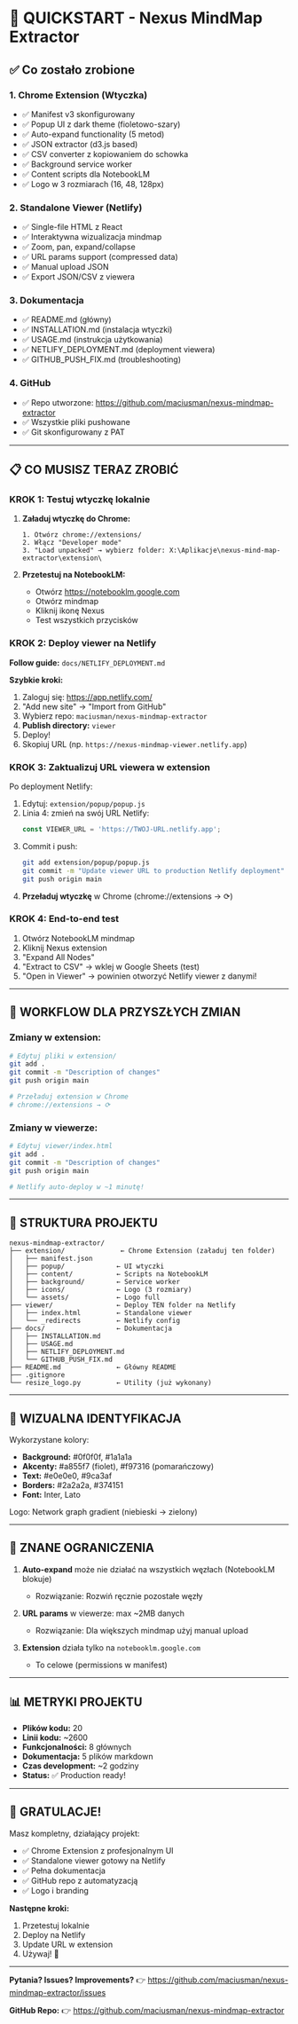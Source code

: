 # 🚀 QUICKSTART - Nexus MindMap Extractor

## ✅ Co zostało zrobione

### 1. Chrome Extension (Wtyczka)
- ✅ Manifest v3 skonfigurowany
- ✅ Popup UI z dark theme (fioletowo-szary)
- ✅ Auto-expand functionality (5 metod)
- ✅ JSON extractor (d3.js based)
- ✅ CSV converter z kopiowaniem do schowka
- ✅ Background service worker
- ✅ Content scripts dla NotebookLM
- ✅ Logo w 3 rozmiarach (16, 48, 128px)

### 2. Standalone Viewer (Netlify)
- ✅ Single-file HTML z React
- ✅ Interaktywna wizualizacja mindmap
- ✅ Zoom, pan, expand/collapse
- ✅ URL params support (compressed data)
- ✅ Manual upload JSON
- ✅ Export JSON/CSV z viewera

### 3. Dokumentacja
- ✅ README.md (główny)
- ✅ INSTALLATION.md (instalacja wtyczki)
- ✅ USAGE.md (instrukcja użytkowania)
- ✅ NETLIFY_DEPLOYMENT.md (deployment viewera)
- ✅ GITHUB_PUSH_FIX.md (troubleshooting)

### 4. GitHub
- ✅ Repo utworzone: https://github.com/maciusman/nexus-mindmap-extractor
- ✅ Wszystkie pliki pushowane
- ✅ Git skonfigurowany z PAT

---

## 📋 CO MUSISZ TERAZ ZROBIĆ

### KROK 1: Testuj wtyczkę lokalnie

1. **Załaduj wtyczkę do Chrome:**
   ```
   1. Otwórz chrome://extensions/
   2. Włącz "Developer mode"
   3. "Load unpacked" → wybierz folder: X:\Aplikacje\nexus-mind-map-extractor\extension\
   ```

2. **Przetestuj na NotebookLM:**
   - Otwórz https://notebooklm.google.com
   - Otwórz mindmap
   - Kliknij ikonę Nexus
   - Test wszystkich przycisków

### KROK 2: Deploy viewer na Netlify

**Follow guide:** `docs/NETLIFY_DEPLOYMENT.md`

**Szybkie kroki:**
1. Zaloguj się: https://app.netlify.com/
2. "Add new site" → "Import from GitHub"
3. Wybierz repo: `maciusman/nexus-mindmap-extractor`
4. **Publish directory:** `viewer`
5. Deploy!
6. Skopiuj URL (np. `https://nexus-mindmap-viewer.netlify.app`)

### KROK 3: Zaktualizuj URL viewera w extension

Po deployment Netlify:

1. Edytuj: `extension/popup/popup.js`
2. Linia 4: zmień na swój URL Netlify:
   ```javascript
   const VIEWER_URL = 'https://TWOJ-URL.netlify.app';
   ```
3. Commit i push:
   ```bash
   git add extension/popup/popup.js
   git commit -m "Update viewer URL to production Netlify deployment"
   git push origin main
   ```
4. **Przeładuj wtyczkę** w Chrome (chrome://extensions → ⟳)

### KROK 4: End-to-end test

1. Otwórz NotebookLM mindmap
2. Kliknij Nexus extension
3. "Expand All Nodes"
4. "Extract to CSV" → wklej w Google Sheets (test)
5. "Open in Viewer" → powinien otworzyć Netlify viewer z danymi!

---

## 🎯 WORKFLOW DLA PRZYSZŁYCH ZMIAN

### Zmiany w extension:

```bash
# Edytuj pliki w extension/
git add .
git commit -m "Description of changes"
git push origin main

# Przeładuj extension w Chrome
# chrome://extensions → ⟳
```

### Zmiany w viewerze:

```bash
# Edytuj viewer/index.html
git add .
git commit -m "Description of changes"
git push origin main

# Netlify auto-deploy w ~1 minutę!
```

---

## 📁 STRUKTURA PROJEKTU

```
nexus-mindmap-extractor/
├── extension/              ← Chrome Extension (załaduj ten folder)
│   ├── manifest.json
│   ├── popup/             ← UI wtyczki
│   ├── content/           ← Scripts na NotebookLM
│   ├── background/        ← Service worker
│   ├── icons/             ← Logo (3 rozmiary)
│   └── assets/            ← Logo full
├── viewer/                ← Deploy TEN folder na Netlify
│   ├── index.html         ← Standalone viewer
│   └── _redirects         ← Netlify config
├── docs/                  ← Dokumentacja
│   ├── INSTALLATION.md
│   ├── USAGE.md
│   ├── NETLIFY_DEPLOYMENT.md
│   └── GITHUB_PUSH_FIX.md
├── README.md              ← Główny README
├── .gitignore
└── resize_logo.py         ← Utility (już wykonany)
```

---

## 🎨 WIZUALNA IDENTYFIKACJA

Wykorzystane kolory:
- **Background:** #0f0f0f, #1a1a1a
- **Akcenty:** #a855f7 (fiolet), #f97316 (pomarańczowy)
- **Text:** #e0e0e0, #9ca3af
- **Borders:** #2a2a2a, #374151
- **Font:** Inter, Lato

Logo: Network graph gradient (niebieski → zielony)

---

## 🐛 ZNANE OGRANICZENIA

1. **Auto-expand** może nie działać na wszystkich węzłach (NotebookLM blokuje)
   - Rozwiązanie: Rozwiń ręcznie pozostałe węzły

2. **URL params** w viewerze: max ~2MB danych
   - Rozwiązanie: Dla większych mindmap użyj manual upload

3. **Extension** działa tylko na `notebooklm.google.com`
   - To celowe (permissions w manifest)

---

## 📊 METRYKI PROJEKTU

- **Plików kodu:** 20
- **Linii kodu:** ~2600
- **Funkcjonalności:** 8 głównych
- **Dokumentacja:** 5 plików markdown
- **Czas development:** ~2 godziny
- **Status:** ✅ Production ready!

---

## 🎉 GRATULACJE!

Masz kompletny, działający projekt:
- ✅ Chrome Extension z profesjonalnym UI
- ✅ Standalone viewer gotowy na Netlify
- ✅ Pełna dokumentacja
- ✅ GitHub repo z automatyzacją
- ✅ Logo i branding

**Następne kroki:**
1. Przetestuj lokalnie
2. Deploy na Netlify
3. Update URL w extension
4. Używaj! 🚀

---

**Pytania? Issues? Improvements?**
👉 https://github.com/maciusman/nexus-mindmap-extractor/issues

**GitHub Repo:**
👉 https://github.com/maciusman/nexus-mindmap-extractor
